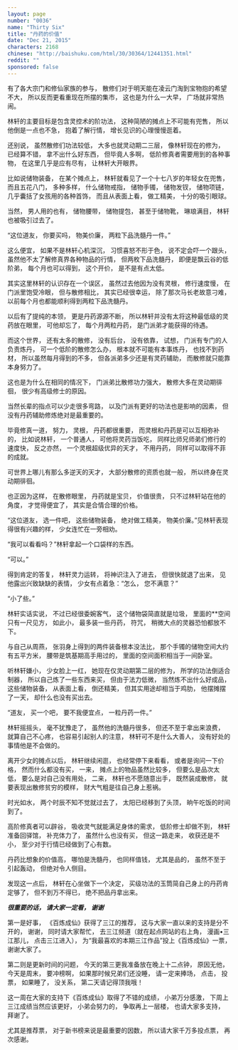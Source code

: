 ```yaml
---
layout: page
number: "0036"
name: "Thirty Six"
title: "丹药的价值"
date: "Dec 21, 2015"
characters: 2168
chinese: "http://baishuku.com/html/30/30364/12441351.html"
reddit: ""
sponsored: false
---
```


有了各大宗门和修仙家族的参与，
散修们对于明天能在凌云门淘到宝物抱的希望不大，
所以反而更看重现在所摆的集市，
这也是为什么一大早，
广场就非常热闹。

林轩的主要目标是包含灵控术的阶功法，
这种简陋的摊点上不可能有兜售，
所以他倒是一点也不急，
抱着了解行情，
增长见识的心理慢慢逛着。

还别说，
虽然散修们功法较低，
大多也就灵动期二三层，
像林轩现在的修为，
已经算不错，
拿不出什么好东西，
但毕竟人多啊，
低阶修真者需要用到的各种事物，
在这里几乎是应有尽有，
让林轩大开眼界。

比如说储物装备，
在某个摊点上，
林轩就看见了一个十七八岁的年轻女在兜售，
而且五花八门，
多种多样，
什么储物戒指，
储物手镯，
储物发钗，
储物项链，
几乎囊括了女孩用的各种首饰，
而且从表面上看，
做工精美，
十分的吸引眼球。

当然，
男人用的也有，
储物腰带，
储物提包，
甚至于储物靴，
琳琅满目，
林轩也被吸引过去了。

“这位道友，
你要买吗，
物美价廉，
两粒下品洗髓丹一件。”

这么便宜，
如果不是林轩心机深沉，
习惯喜怒不形于色，
说不定会吓一个跟头，
虽然他不太了解修真界各种物品的行情，
但两枚下品洗髓丹，
即便是飘云谷的低阶弟，
每个月也可以得到，
这个开价，
是不是有点太低。

其实这里林轩的认识存在一个误区，
虽然过去他因为没有灵根，
修行速度慢，
在门派里饱受冷眼，
但与散修相比，
其实已经很幸运，
除了那次马长老故意刁难，
以前每个月也都能顺利得到两粒下品洗髓丹。

以后有了提纯的本领，
更是丹药源源不断，
所以林轩并没有太将这种最低级的灵药放在眼里，
可他却忘了，
每个月两粒丹药，
是门派弟才能获得的待遇。

而这个世界，
还有太多的散修，
没有后台，
没有依靠，
试想，
门派有专门的人负责炼丹，
可一个低阶的散修怎么办，
根本就不可能有本事炼丹，
也找不到药材，
所以虽然每月得到的不多，
但各派弟多少还是有灵药辅助，
而散修就只能靠本身努力了。

这也是为什么在相同的情况下，
门派弟比散修功力强大，
散修大多在灵动期徘徊，
很少有高级修士的原因。

当然长辈的指点可以少走很多弯路，
以及门派有更好的功法也是影响的因素，
但没有丹药辅助修炼绝对是最重要的。

毕竟修真一道，
努力，
灵根，
丹药都很重要，
而灵根和丹药是可以互相弥补的，
比如说林轩，
一个普通人，
可他将灵药当饭吃，
同样比师兄师弟们修行的速度快，
反之亦然，
一个灵根超级优异的天才，
不用丹药，
同样可以取得不菲的成就。

可世界上哪儿有那么多逆天的天才，
大部分散修的资质也就一般，
所以终身在灵动期徘徊。

也正因为这样，
在散修眼里，
丹药就是宝贝，
价值很贵，
只不过林轩站在他的角度，
才觉得便宜了，
其实是合情合理的价格。

“这位道友，
选一件吧，
这些储物装备，
绝对做工精美，
物美价廉。”见林轩表现得很有兴趣的样，
少女连忙在一旁相劝。

“我可以看看吗？”林轩拿起一个口袋样的东西。

“可以。”

得到肯定的答复，
林轩灵力运转，
将神识注入了进去，
但很快就退了出来，
见他露出兴致缺缺的表情，
少女有点着急：“怎么，
您不满意？”

“小了些。”

林轩实话实说，
不过已经很委婉客气，
这个储物袋简直就是垃圾，
里面的**空间只有一尺见方，
如此小，
最多装一些丹药，
符咒，
稍微大点的灵器恐怕都放不下。

与自己从周燕，
张羽身上得到的两件装备根本没法比，
那个手镯的储物空间大约有五平方米，
腰带是筑基期高手用过的，
里面的空间面积相当于一间卧室。

听林轩嫌小，
少女脸上一红，
她现在仅灵动期第二层的修为，
所学的功法倒适合制器，
所以自己炼了一些东西来买，
但由于法力低微，
当然炼不出什么好成品，
这些储物装备，
从表面上看，
倒还精美，
但其实用途却相当于鸡肋，
他摆摊摆了一天，
却什么也没有买出去。

“道友，
买一个吧，
要不我便宜点，
一粒丹药一件。”

林轩摇摇头，
毫不犹豫走了，
虽然他的洗髓丹很多，
但还不至于拿出来浪费，
就算自己不心疼，
也容易引起别人的注意，
林轩可不是什么大善人，
没有好处的事情他是不会做的。

离开少女的摊点以后，
林轩继续闲逛，
也经常停下来看看，
或者是询问一下价格，
然而什么都没有买，
一来，
摊点上的物品虽然比较多，
但要么是品次太低，
要么是对自己没有用处，
二来，
林轩也不愿随意出手，
既然装成散修，
就要表现出散修贫穷的模样，
财大气粗是往自己身上惹祸。

时光如水，
两个时辰不知不觉就过去了，
太阳已经移到了头顶，
晌午吃饭的时间到了。

高阶修真者可以辟谷，
吸收灵气就能满足身体的需求，
低阶修士却做不到，
林轩准备回驿馆，
补充体力了，
虽然什么也没有买，
但这一路走来，
收获还是不小，
至少对于行情已经做到了心有数。

丹药比想象的价值高，
哪怕是洗髓丹，
也同样值钱，
尤其是品的，
虽然不至于引起轰动，
但绝对令人侧目。

发现这一点后，
林轩在心坐做下一个决定，
买级功法的玉筒简自己身上的丹药肯定够了，
但不到万不得已，
绝不把品丹拿出来。

***很重要的话，
请大家一定看，
谢谢***

第一是好事，
《百炼成仙》获得了三江的推荐，
这与大家一直以来的支持是分不开的，
谢谢，
同时请大家帮忙，
去三江频道（就在起点网站的右上角，
漫画•三江那儿，
点击三江进入），
为“我最喜欢的本期三江作品”投上《百炼成仙》一票，
谢谢大家了。

第二则是更新时间的问题，
今天的第三更我准备放在晚上十二点钟，
原因无他，
今天是周末，
要冲榜啊，
如果那时候兄弟们还没睡，
请一定来捧场，
点击，
投票，
如果睡了，
没关系，
第二天请记得顶我哦！

这一周在大家的支持下《百炼成仙》取得了不错的成绩，
小弟万分感激，
下周上三江成绩当然应该更好，
小弟会努力的，
争取再上一层楼，
也请大家多支持，
拜谢了。

尤其是推荐票，
对于新书榜来说是最重要的因数，
所以请大家千万多投点票，
再次感谢。
